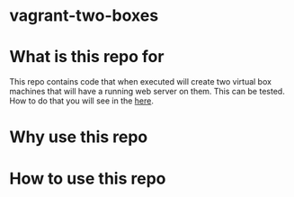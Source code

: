 # vagrant-two-boxes

# What is this repo for

This repo contains code that when executed will create two virtual box machines that will have a running web server on them. This can be tested. How to do that you will see in the [here](#how-to-use-this-repo).


# Why use this repo


# How to use this repo

